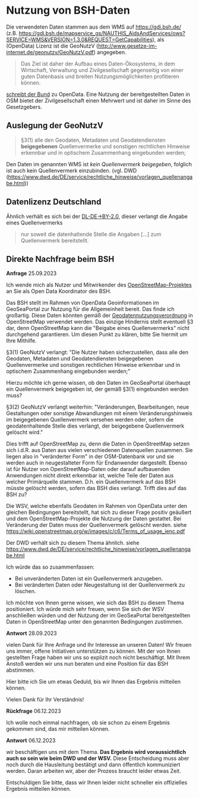 # Nutzung von BSH-Daten

Die verwendeten Daten stammen aus dem WMS auf https://gdi.bsh.de/ (z.B. https://gdi.bsh.de/mapservice_gs/NAUTHIS_AidsAndServices/ows?SERVICE=WMS&VERSION=1.3.0&REQUEST=GetCapabilities), als (OpenData) Lizenz ist die GeoNutzV (http://www.gesetze-im-internet.de/geonutzv/GeoNutzV.pdf) angegeben. 

>Das Ziel ist daher der Aufbau eines Daten-Ökosystems, in dem Wirtschaft, Verwaltung und Zivilgesellschaft gegenseitig von einer guten Datenbasis und breiten Nutzungsmöglichkeiten profitieren können.

[schreibt der Bund](https://www.bmi.bund.de/DE/themen/moderne-verwaltung/open-government/open-data/open-data-node.html) zu OpenData. Eine Nutzung der bereitgestellten Daten in OSM bietet der Zivilgesellschaft einen Mehrwert und ist daher im Sinne des Gesetzgebers.

## Auslegung der GeoNutzV

>§3(1) alle den Geodaten, Metadaten und Geodatendiensten **beigegebenen** Quellenvermerke und sonstigen
rechtlichen Hinweise erkennbar und in optischem Zusammenhang eingebunden werden;

Den Daten im genannten WMS ist *kein Quellenvermerk beigegeben*, folglich ist auch kein Quellenvermerk einzubinden. (vgl. DWD (https://www.dwd.de/DE/service/rechtliche_hinweise/vorlagen_quellenangabe.html))

## Datenlizenz Deutschland

Ähnlich verhält es sich bei der [DL-DE->BY-2.0](https://www.govdata.de/dl-de/by-2-0), dieser verlangt die Angabe eines Quellenvermerks

>nur soweit die datenhaltende Stelle die Angaben [...] zum Quellenvermerk bereitstellt.

## Direkte Nachfrage beim BSH

**Anfrage** 25.09.2023

Ich wende mich als Nutzer und Mitwirkender des [OpenStreetMap-Projektes](https://www.openstreetmap.org/) an Sie als Open
Data Koordinator des BSH.

Das BSH stellt im Rahmen von OpenData Geoinformationen im GeoSeaPortal zur Nutzung für die Allgemeinheit bereit. Das
finde ich großartig. Diese Daten könnten gemäß der
[Geodatennutzungsverordnung](https://www.bsh.de/DE/THEMEN/Geoinformationen/_Anlagen/Downloads/Geonutzv.pdf?__blob=publicationFile&v=2)
in OpenStreetMap verwendet werden. Das einzige Hindernis stellt eventuell §3 dar, denn OpenStreetMap kann die "Beigabe
eines Quellenvermerks" nicht durchgehend garantieren. Um diesen Punkt zu klären, bitte Sie hiermit um Ihre Mithilfe.

§3(1) GeoNutzV verlangt: "Die Nutzer haben sicherzustellen, dass alle den Geodaten, Metadaten und Geodatendiensten
beigegebenen Quellenvermerke und sonstigen rechtlichen Hinweise erkennbar und in optischem Zusammenhang eingebunden werden;"

Hierzu möchte ich gerne wissen, ob den Daten im GeoSeaPortal überhaupt ein Quellenvermerk beigegeben ist, der gemäß
§3(1) eingebunden werden muss?

§3(2) GeoNutzV verlangt weiterhin: "Veränderungen, Bearbeitungen, neue Gestaltungen oder sonstige Abwandlungen mit einem
Veränderungshinweis im beigegebenen Quellenvermerk versehen werden oder, sofern die geodatenhaltende Stelle dies
verlangt, der beigegebene Quellenvermerk gelöscht wird."

Dies trifft auf OpenStreetMap zu, denn die Daten in OpenStreetMap setzen sich i.d.R. aus Daten aus vielen verschiedenen
Datenquellen zusammen. Sie liegen also in "veränderter Form" in der OSM-Datenbank vor und sie werden auch in
neugestalteter Form für Endanwender dargestellt. Ebenso ist für Nutzer von OpenStreetMap-Daten oder darauf aufbauenden
Anwendungen nicht direkt erkennbar ist, welche Teile der Daten aus welcher Primärquelle stammen. D.h. ein Quellenvermerk
auf das BSH müsste gelöscht werden, sofern das BSH dies verlangt. Trifft dies auf das BSH zu?

Die WSV, welche ebenfalls Geodaten im Rahmen von OpenData unter den gleichen Bedingungen bereitstellt, hat sich zu
dieser Frage positiv geäußert und dem OpenStreetMap-Projekte die Nutzung der Daten gestattet. Bei Veränderung der Daten
muss der Quellenvermerk gelöscht werden. siehe https://wiki.openstreetmap.org/w/images/c/c6/Terms_of_usage_ienc.pdf

Der DWD verhält sich zu diesem Thema ähnlich. siehe https://www.dwd.de/DE/service/rechtliche_hinweise/vorlagen_quellenangabe.html

Ich würde das so zusammenfassen:

- Bei unveränderten Daten ist ein Quellenvermerk anzugeben.
- Bei veränderten Daten oder Neugestaltung ist der Quellenvermerk zu löschen.

Ich möchte von Ihnen gerne wissen, wie sich das BSH zu diesem Thema positioniert. Ich würde mich sehr freuen, wenn Sie
sich der WSV anschließen würden und der Nutzung der im GeoSeaPortal bereitgestellten Daten in OpenStreetMap unter den
genannten Bedingungen zustimmen.

**Antwort** 28.09.2023

vielen Dank für Ihre Anfrage und Ihr Interesse an unseren Daten! Wir freuen uns immer, offene Initiativen unterstützen zu können.
Mit der von Ihnen gestellten Frage haben wir uns so explizit noch nicht beschäftigt. Mit Ihrem Anstoß werden wir uns nun beraten und eine Position für das BSH abstimmen.

Hier bitte ich Sie um etwas Geduld, bis wir Ihnen das Ergebnis mitteilen können.

Vielen Dank für Ihr Verständnis!

**Rückfrage** 06.12.2023

Ich wolle noch einmal nachfragen, ob sie schon zu einem Ergebnis gekommen sind, das mir mitteilen können.

**Antwort** 06.12.2023

wir beschäftigen uns mit dem Thema. **Das Ergebnis wird voraussichtlich auch so sein wie beim DWD und der WSV.**
Diese Entscheidung muss aber noch durch die Hausleitung bestätigt und dann öffentlich kommuniziert werden. Daran arbeiten wir, aber der Prozess braucht leider etwas Zeit.

Entschuldigen Sie bitte, dass wir Ihnen leider nicht schneller ein offizielles Ergebnis mitteilen können.

